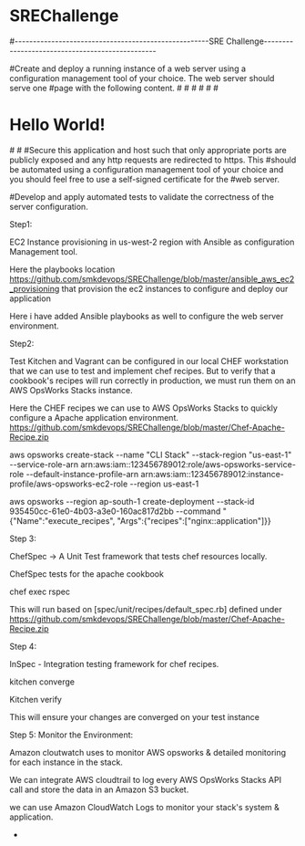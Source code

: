 # SREChallenge

#-----------------------------------------------------SRE Challenge------------------------------------------------

#Create and deploy a running instance of a web server using a configuration management tool of your choice. The web server should serve one #page with the following content.
#<html>
#<head>
#<title>Hello World</title>
#</head>
#<body>
#<h1>Hello World!</h1>
#</body>
#</html>
#Secure this application and host such that only appropriate ports are publicly exposed and any http requests are redirected to https. This #should be automated using a configuration management tool of your choice and you should feel free to use a self-signed certificate for the #web server.

#Develop and apply automated tests to validate the correctness of the server configuration.

Step1: 

EC2 Instance provisioning in us-west-2 region with Ansible as configuration Management tool. 

Here the playbooks location https://github.com/smkdevops/SREChallenge/blob/master/ansible_aws_ec2_provisioning that provision the ec2 instances to configure and deploy our application

Here i have added Ansible playbooks as well to configure the web server environment. 

Step2: 

Test Kitchen and Vagrant can be configured in our local CHEF workstation that we can use to test and implement chef recipes. But to verify that a cookbook's recipes will run correctly in production, we must run them on an AWS OpsWorks Stacks instance.

Here the CHEF recipes we can use to AWS OpsWorks Stacks to quickly configure a Apache application environment. https://github.com/smkdevops/SREChallenge/blob/master/Chef-Apache-Recipe.zip

aws opsworks create-stack --name "CLI Stack" --stack-region "us-east-1" --service-role-arn arn:aws:iam::123456789012:role/aws-opsworks-service-role --default-instance-profile-arn arn:aws:iam::123456789012:instance-profile/aws-opsworks-ec2-role --region us-east-1

aws opsworks --region ap-south-1 create-deployment --stack-id 935450cc-61e0-4b03-a3e0-160ac817d2bb --command "{\"Name\":\"execute_recipes\", \"Args\":{\"recipes\":[\"nginx::application\"]}}

Step 3:

ChefSpec -> A Unit Test framework that tests chef resources locally. 

ChefSpec tests for the apache cookbook 

chef exec rspec 

This will run based on [spec/unit/recipes/default_spec.rb] defined under https://github.com/smkdevops/SREChallenge/blob/master/Chef-Apache-Recipe.zip

Step 4: 

InSpec - Integration testing framework for chef recipes. 

kitchen converge

Kitchen verify 

This will ensure your changes are converged on your test instance

Step 5: Monitor the Environment: 

Amazon cloutwatch uses to monitor AWS opsworks & detailed monitoring for each instance in the stack.

We can integrate AWS cloudtrail to log every AWS OpsWorks Stacks API call and store the data in an Amazon S3 bucket. 

we can use Amazon CloudWatch Logs to monitor your stack's system & application.






-
  
